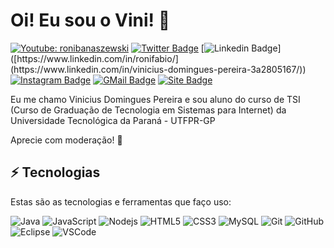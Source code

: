 # Oi! Eu sou o Vini! 👋

[![Youtube: ronibanaszewski](https://img.shields.io/badge/-ronibanaszewski-0047ab?style=flat-square&labelColor=red&logo=Youtube&logoColor=white&link=https://www.youtube.com/channel/UCBzU4Z1HvVYYzzuN7u4ZPZA)](https://www.youtube.com/channel/UCBzU4Z1HvVYYzzuN7u4ZPZA)
[![Twitter Badge](https://img.shields.io/badge/-@ronifabio-0047ab?style=flat-square&labelColor=00ACEE&logo=twitter&logoColor=white&link=https://twitter.com/ronifabio)](https://twitter.com/ronifabio) 
[![Linkedin Badge](https://img.shields.io/badge/-Vinicius%20Domingues%20Pereira-0047ab?style=flat-square&labelColor=0E76A8&logo=Linkedin&logoColor=white&link=[https://www.linkedin.com/in/ronifabio/](https://www.linkedin.com/in/vinicius-domingues-pereira-3a2805167/))]([https://www.linkedin.com/in/ronifabio/](https://www.linkedin.com/in/vinicius-domingues-pereira-3a2805167/))
[![Instagram Badge](https://img.shields.io/badge/-@roni.banaszewski-0047ab?style=flat-square&labelColor=993399&logo=Instagram&logoColor=white&link=https://www.instagram.com/roni.banaszewski/)](https://www.instagram.com/roni.banaszewski/)
[![GMail Badge](https://img.shields.io/badge/-banaszewski@utfpr.edu.br-0047ab?style=flat-square&&labelColor=4682b4&logo=Gmail&logoColor=white&link=mailto:banaszewski@utfpr.edu.br)](mailto:banaszewski@utfpr.edu.br)
[![Site Badge](https://img.shields.io/badge/-https://ronifabio.github.io-4285F4?style=flat-square&labelColor=00ACEE&logo=google-cloud&logoColor=white&link=https://ronifabio.github.io/)](https://ronifabio.github.io/)

Eu me chamo Vinicius Domingues Pereira e sou aluno do curso de TSI (Curso de Graduação de Tecnologia em Sistemas para Internet) da Universidade Tecnológica da Paraná - UTFPR-GP


Aprecie com moderação! 🙂

## ⚡ Tecnologias

Estas são as tecnologias e ferramentas que faço uso:

![Java](https://img.shields.io/badge/-Java-007396?style=flat-square&logo=java)
![JavaScript](https://img.shields.io/badge/-JavaScript-black?style=flat-square&logo=javascript)
![Nodejs](https://img.shields.io/badge/-Nodejs-339933?style=flat-square&logo=Node.js&logoColor=white)
![HTML5](https://img.shields.io/badge/-HTML5-E34F26?style=flat-square&logo=html5&logoColor=white)
![CSS3](https://img.shields.io/badge/-CSS3-1572B6?style=flat-square&logo=css3)
![MySQL](https://img.shields.io/badge/-MySQL-4479A1?style=flat-square&logo=mysql&logoColor=white)
![Git](https://img.shields.io/badge/-Git-black?style=flat-square&logo=git)
![GitHub](https://img.shields.io/badge/-GitHub-181717?style=flat-square&logo=github)
![Eclipse](https://img.shields.io/badge/-Eclipse-2C2255?style=flat-square&logo=eclipse&logoColor=white)
![VSCode](https://img.shields.io/badge/-VSCode-007ACC?style=flat-square&logo=visual-studio-code&logoColor=white)
 
